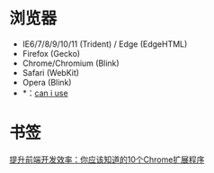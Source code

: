 # 浏览器

- IE6/7/8/9/10/11 (Trident) / Edge (EdgeHTML)
- Firefox (Gecko)
- Chrome/Chromium (Blink)
- Safari (WebKit)
- Opera (Blink)
- \*：[can i use](https://caniuse.com/)

# 书签
 [提升前端开发效率：你应该知道的10个Chrome扩展程序](https://mp.weixin.qq.com/s/5YdPDb-aGpYpXI4Fbw2tUQ) 